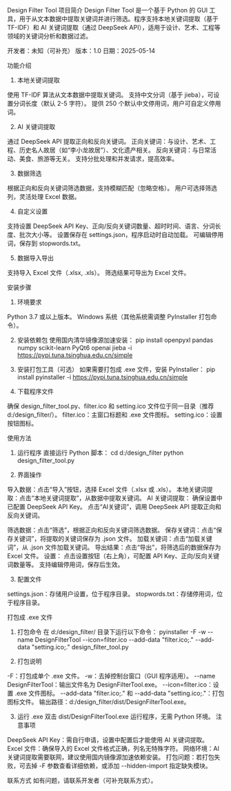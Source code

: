 Design Filter Tool
项目简介
Design Filter Tool 是一个基于 Python 的 GUI 工具，用于从文本数据中提取关键词并进行筛选。程序支持本地关键词提取（基于 TF-IDF）和 AI 关键词提取（通过 DeepSeek API），适用于设计、艺术、工程等领域的关键词分析和数据过滤。

开发者：未知（可补充）
版本：1.0
日期：2025-05-14

功能介绍
1. 本地关键词提取

使用 TF-IDF 算法从文本数据中提取关键词。
支持中文分词（基于 jieba），可设置分词长度（默认 2-5 字符）。
提供 250 个默认中文停用词，用户可自定义停用词。

2. AI 关键词提取

通过 DeepSeek API 提取正向和反向关键词。
正向关键词：与设计、艺术、工程、历史名人故居（如“李小龙故居”）、文化遗产相关。
反向关键词：与日常活动、美食、旅游等无关。
支持分批处理和并发请求，提高效率。

3. 数据筛选

根据正向和反向关键词筛选数据，支持模糊匹配（忽略空格）。
用户可选择筛选列，灵活处理 Excel 数据。

4. 自定义设置

支持设置 DeepSeek API Key、正向/反向关键词数量、超时时间、语言、分词长度、批次大小等。
设置保存在 settings.json，程序启动时自动加载。
可编辑停用词，保存到 stopwords.txt。

5. 数据导入导出

支持导入 Excel 文件（.xlsx, .xls）。
筛选结果可导出为 Excel 文件。

安装步骤
1. 环境要求

Python 3.7 或以上版本。
Windows 系统（其他系统需调整 PyInstaller 打包命令）。

2. 安装依赖包
使用国内清华镜像源加速安装：
pip install openpyxl pandas numpy scikit-learn PyQt6 openai jieba -i https://pypi.tuna.tsinghua.edu.cn/simple

3. 安装打包工具（可选）
如果需要打包成 .exe 文件，安装 PyInstaller：
pip install pyinstaller -i https://pypi.tuna.tsinghua.edu.cn/simple

4. 下载程序文件

确保 design_filter_tool.py、filter.ico 和 setting.ico 文件位于同一目录（推荐 d:/design_filter/）。
filter.ico：主窗口标题和 .exe 文件图标。
setting.ico：设置按钮图标。

使用方法
1. 运行程序
直接运行 Python 脚本：
cd d:/design_filter
python design_filter_tool.py

2. 界面操作

导入数据：点击“导入”按钮，选择 Excel 文件（.xlsx 或 .xls）。
本地关键词提取：点击“本地关键词提取”，从数据中提取关键词。
AI 关键词提取：
确保设置中已配置 DeepSeek API Key。
点击“AI关键词”，调用 DeepSeek API 提取正向和反向关键词。


筛选数据：点击“筛选”，根据正向和反向关键词筛选数据。
保存关键词：点击“保存关键词”，将提取的关键词保存为 .json 文件。
加载关键词：点击“加载关键词”，从 .json 文件加载关键词。
导出结果：点击“导出”，将筛选后的数据保存为 Excel 文件。
设置：
点击设置按钮（右上角），可配置 API Key、正向/反向关键词数量等。
支持编辑停用词，保存后生效。



3. 配置文件

settings.json：存储用户设置，位于程序目录。
stopwords.txt：存储停用词，位于程序目录。

打包成 .exe 文件
1. 打包命令
在 d:/design_filter/ 目录下运行以下命令：
pyinstaller -F -w --name DesignFilterTool --icon=filter.ico --add-data "filter.ico;." --add-data "setting.ico;." design_filter_tool.py

2. 打包说明

-F：打包成单个 .exe 文件。
-w：去掉控制台窗口（GUI 程序适用）。
--name DesignFilterTool：输出文件名为 DesignFilterTool.exe。
--icon=filter.ico：设置 .exe 文件图标。
--add-data "filter.ico;." 和 --add-data "setting.ico;."：打包图标文件。
输出路径：d:/design_filter/dist/DesignFilterTool.exe。

3. 运行 .exe
双击 dist/DesignFilterTool.exe 运行程序，无需 Python 环境。
注意事项

DeepSeek API Key：需自行申请，设置中配置后才能使用 AI 关键词提取。
Excel 文件：确保导入的 Excel 文件格式正确，列名无特殊字符。
网络环境：AI 关键词提取需要联网，建议使用国内镜像源加速依赖安装。
打包问题：若打包失败，可去掉 -F 参数查看详细依赖，或添加 --hidden-import 指定缺失模块。

联系方式
如有问题，请联系开发者（可补充联系方式）。
